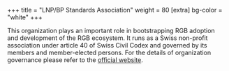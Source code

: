 +++
title = "LNP/BP Standards Association"
weight = 80
[extra]
bg-color = "white"
+++

This organization plays an important role in bootstrapping RGB adoption and
development of the RGB ecosystem. It runs as a Swiss non-profit association under
article 40 of Swiss Civil Codex and governed by its members and member-elected
persons. For the details of organization governance please refer to the
[official website](LNP/BP).

[LNP/BP]: https://lnp-bp.org
